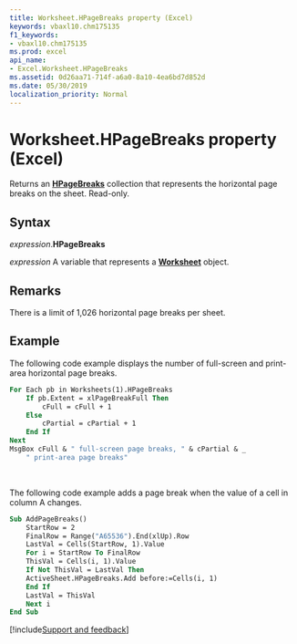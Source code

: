 ```yaml
---
title: Worksheet.HPageBreaks property (Excel)
keywords: vbaxl10.chm175135
f1_keywords:
- vbaxl10.chm175135
ms.prod: excel
api_name:
- Excel.Worksheet.HPageBreaks
ms.assetid: 0d26aa71-714f-a6a0-8a10-4ea6bd7d852d
ms.date: 05/30/2019
localization_priority: Normal
---
```



# Worksheet.HPageBreaks property (Excel)

Returns an **[HPageBreaks](Excel.HPageBreaks.md)** collection that represents the horizontal page breaks on the sheet. Read-only.


## Syntax

_expression_.**HPageBreaks**

_expression_ A variable that represents a **[Worksheet](Excel.Worksheet.md)** object.


## Remarks

There is a limit of 1,026 horizontal page breaks per sheet.


## Example

The following code example displays the number of full-screen and print-area horizontal page breaks.

```vb
For Each pb in Worksheets(1).HPageBreaks 
    If pb.Extent = xlPageBreakFull Then 
        cFull = cFull + 1 
    Else 
        cPartial = cPartial + 1 
    End If 
Next 
MsgBox cFull & " full-screen page breaks, " & cPartial & _ 
    " print-area page breaks"
```


<br/>

The following code example adds a page break when the value of a cell in column A changes.

```vb
Sub AddPageBreaks() 
    StartRow = 2 
    FinalRow = Range("A65536").End(xlUp).Row 
    LastVal = Cells(StartRow, 1).Value 
    For i = StartRow To FinalRow 
    ThisVal = Cells(i, 1).Value 
    If Not ThisVal = LastVal Then 
    ActiveSheet.HPageBreaks.Add before:=Cells(i, 1) 
    End If 
    LastVal = ThisVal 
    Next i 
End Sub
```



[!include[Support and feedback](~/includes/feedback-boilerplate.md)]